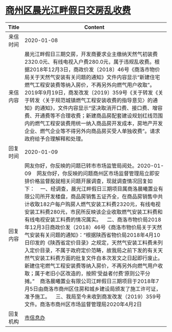 # <a href="http://www.shangluo.gov.cn/zmhd/ldxxxx.jsp?urltype=leadermail.LeaderMailContentUrl&wbtreeid=1112&leadermailid=5640">商州区晨光江畔假日交房乱收费</a>
| Title |                                                                                                                                                                                                                                                                           Content                                                                                                                                                                                                                                                                            |
|:-----:|--------------------------------------------------------------------------------------------------------------------------------------------------------------------------------------------------------------------------------------------------------------------------------------------------------------------------------------------------------------------------------------------------------------------------------------------------------------------------------------------------------------------------------------------------------------|
| 来信时间  | 2020-01-08                                                                                                                                                                                                                                                                                                                                                                                                                                                                                                                                                   |
| 来信内容  | 晨光江畔假日三期交房，开发商要求业主缴纳天然气初装费2320.0元、有线电视入户费280.0元，属于违规乱收费。根据2018年12月3日，商政价发〔2018〕46号《商洛市物价局关于天然气安装有关问题的通知》文件内容显示“新建住宅燃气工程安装费等纳入房价，不再另外向燃气用户收取”。2019年9月19日，商发改发〔2019〕359号《关于转发《关于转发〈关于规范城镇燃气工程安装收费的指导意见〉的通知》的通知》，文件内容显示“坚决取消开口费、接口费、增容费、开通费等不合理收费；新建商品房配套建设规划红线范围内的燃气工程安装费用统一纳入商品房开发成本，房地产开发企业、燃气企业等不得另外向商品房买受人单独收费”。请求政府给予合理解释和处理。                                                                                                                                                                                                                             |
| 回复时间  | 2020-01-09                                                                                                                                                                                                                                                                                                                                                                                                                                                                                                                                                   |
| 回复内容  | 网友你好，你反映的问题已转市市场监管局阅处。2020-01-09    网友你好，你反映的问题商州区市场监督管理局立即安排价格监督股就相关问题开展调查，现就调查情况回复如下：    一、经调查，晨光江畔假日三期项目属商洛晨曦置业有限公司所开发楼盘，商品房销售五证齐全，在商品房销售中共计收取182户每户购房人燃气安装工料费2320元，有线电视安装工料费280元，市民所反映该企业收取燃气安装工料费和有线电视安装工料费的情况属实。    二、商洛市物价局2018年12月3日商政价发（2018）46号《商洛市物价局关于天然气安装有关问题的通知》：“根据陕西省物价局2018年4月10日印发的《陕西省定价目录》之规定，天然气安装工料费未列入定价目录，不属于政府定价范畴，故我局之前下发的有关天然气安装工料费方面的批复文件自本次发文之日起即行废止。新建住宅燃气工程安装费等纳入房价，不再另外向燃气用户收取；属于老旧小区改造的，按照‘受益者付费’原则公平分摊。”    商洛晨曦置业有限公司江畔假日三期项目于2018年7月5日由商洛市商州区住房和城乡建设局颁发了施工许可证，准予施工。    三、我局至今未收到商发改发（2019）359号文件。商洛市商州区市场监督管理局2020年4月2日 |
| 回复机构  | <a href="../../categories/agencies/市信息办.md">市信息办</a>                                                                                                                                                                                                                                                                                                                                                                                                                                                                                                           |